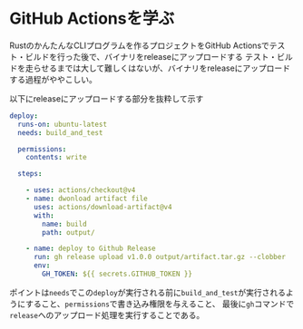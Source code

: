 # GitHub Actionsを学ぶ

RustのかんたんなCLIプログラムを作るプロジェクトをGitHub Actionsでテスト・ビルドを行った後で、バイナリをreleaseにアップロードする
テスト・ビルドを走らせるまでは大して難しくはないが、バイナリをreleaseにアップロードする過程がややこしい。

以下にreleaseにアップロードする部分を抜粋して示す

```YAML
deploy:
  runs-on: ubuntu-latest
  needs: build_and_test

  permissions:
    contents: write

  steps:

    - uses: actions/checkout@v4
    - name: dwonload artifact file
      uses: actions/download-artifact@v4
      with:
        name: build
        path: output/

    - name: deploy to Github Release
      run: gh release upload v1.0.0 output/artifact.tar.gz --clobber
      env:
        GH_TOKEN: ${{ secrets.GITHUB_TOKEN }}
```

ポイントは`needs`でこの`deploy`が実行される前に`build_and_test`が実行されるようにすること、`permissions`で書き込み権限を与えること、
最後に`gh`コマンドで`release`へのアップロード処理を実行することである。

